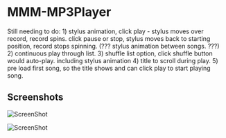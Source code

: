 # MMM-MP3Player

Still needing to do:
    1) stylus animation, click play - stylus moves over record, record spins. click pause or stop, stylus moves back to starting position,        record stops spinning. (??? stylus animation between songs. ???) 
    2) continuous play through list. 
    3) shuffle list option, click shuffle button would auto-play. including stylus animation 
    4) title to scroll during play. 
    5) pre load first song, so the title shows and can click play to start playing song.

## Screenshots

![ScreenShot](https://github.com/justjim1220/MMM-MP3Player/blob/master/Screenshot%20(45).png)

![ScreenShot](https://github.com/justjim1220/MMM-MP3Player/blob/master/Screenshot%20(48).png)

